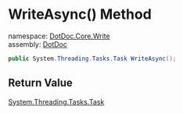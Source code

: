 ﻿# WriteAsync\(\) Method

namespace: [DotDoc\.Core\.Write](../../DotDoc.Core.Write.md)<br />
assembly: [DotDoc](../../../DotDoc.md)



```csharp
public System.Threading.Tasks.Task WriteAsync();
```

## Return Value

[System\.Threading\.Tasks\.Task](https://docs.microsoft.com/dotnet/api/System.Threading.Tasks.Task)



